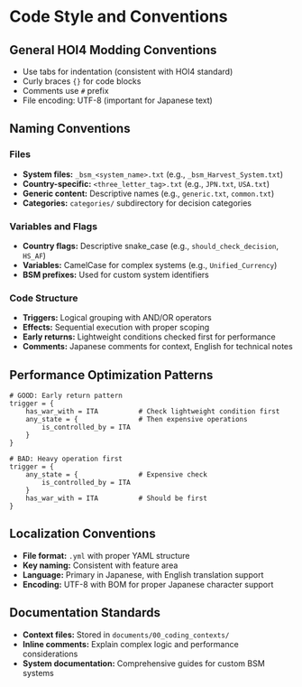 # Code Style and Conventions

## General HOI4 Modding Conventions
- Use tabs for indentation (consistent with HOI4 standard)
- Curly braces `{}` for code blocks
- Comments use `#` prefix
- File encoding: UTF-8 (important for Japanese text)

## Naming Conventions

### Files
- **System files:** `_bsm_<system_name>.txt` (e.g., `_bsm_Harvest_System.txt`)
- **Country-specific:** `<three_letter_tag>.txt` (e.g., `JPN.txt`, `USA.txt`)
- **Generic content:** Descriptive names (e.g., `generic.txt`, `common.txt`)
- **Categories:** `categories/` subdirectory for decision categories

### Variables and Flags
- **Country flags:** Descriptive snake_case (e.g., `should_check_decision`, `HS_AF`)
- **Variables:** CamelCase for complex systems (e.g., `Unified_Currency`)
- **BSM prefixes:** Used for custom system identifiers

### Code Structure
- **Triggers:** Logical grouping with AND/OR operators
- **Effects:** Sequential execution with proper scoping
- **Early returns:** Lightweight conditions checked first for performance
- **Comments:** Japanese comments for context, English for technical notes

## Performance Optimization Patterns
```hoi4
# GOOD: Early return pattern
trigger = {
    has_war_with = ITA          # Check lightweight condition first
    any_state = {               # Then expensive operations
        is_controlled_by = ITA
    }
}

# BAD: Heavy operation first
trigger = {
    any_state = {               # Expensive check
        is_controlled_by = ITA
    }
    has_war_with = ITA          # Should be first
}
```

## Localization Conventions
- **File format:** `.yml` with proper YAML structure
- **Key naming:** Consistent with feature area
- **Language:** Primary in Japanese, with English translation support
- **Encoding:** UTF-8 with BOM for proper Japanese character support

## Documentation Standards
- **Context files:** Stored in `documents/00_coding_contexts/`
- **Inline comments:** Explain complex logic and performance considerations
- **System documentation:** Comprehensive guides for custom BSM systems